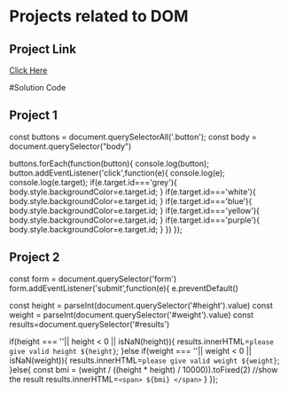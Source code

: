 # Projects related to DOM

## Project Link
[Click Here](https://stackblitz.com/edit/dom-project-chaiaurcode?file=index.html)

#Solution Code

## Project 1

const buttons = document.querySelectorAll('.button');
const body = document.querySelector("body")

buttons.forEach(function(button){
  console.log(button);
  button.addEventListener('click',function(e){
    console.log(e);
    console.log(e.target);
    if(e.target.id==='grey'){
      body.style.backgroundColor=e.target.id;
    }
    if(e.target.id==='white'){
      body.style.backgroundColor=e.target.id;
    }
    if(e.target.id==='blue'){
      body.style.backgroundColor=e.target.id;
    }
    if(e.target.id==='yellow'){
      body.style.backgroundColor=e.target.id;
    }
    if(e.target.id==='purple'){
      body.style.backgroundColor=e.target.id;
    }
  })
});

## Project 2

const form = document.querySelector('form')
form.addEventListener('submit',function(e){
  e.preventDefault()

  const height = parseInt(document.querySelector('#height').value)
  const weight = parseInt(document.querySelector('#weight').value)
  const results=document.querySelector('#results')

  if(height === ''|| height < 0 || isNaN(height)){
    results.innerHTML=`please give valid height ${height}`;
  }else if(weight === ''|| weight < 0 || isNaN(weight)){
    results.innerHTML=`please give valid weight ${weight}`;
  }else{
    const bmi = (weight / ((height * height) / 10000)).toFixed(2)
    //show the result
    results.innerHTML=`<span> ${bmi} </span>`
  }
});